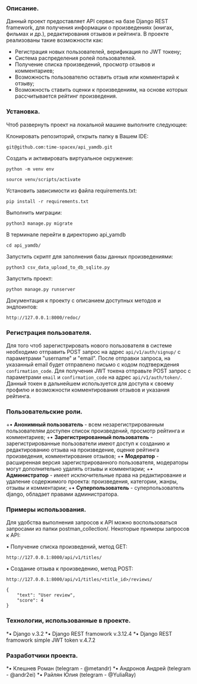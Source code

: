 ### Описание.

Данный проект предоставляет API сервис на базе Django REST framework, для получения информации о произведениях (книгах, фильмах и др.), редактирования отзывов и рейтинга.
В проекте реализованы такие возможности как:

+ Регистрация новых пользователей, верификация по JWT токену;
+ Система распределения ролей пользователей.
+ Получение списка произведений, просмотр отзывов и комментариев;
+ Возможность пользователю оставить отзыв или комментарий к отзыву;
+ Возможность ставить оценки к произведениям, на основе которых рассчитывается рейтинг произведения.

### Установка.

Чтоб развернуть проект на локальной машине выполните следующее:

Клонировать репозиторий, открыть папку в Вашем IDE:
```
git@github.com:time-spacex/api_yamdb.git
```
Cоздать и активировать виртуальное окружение:

```
python -m venv env
```
```
source venv/scripts/activate
```

Установить зависимости из файла requirements.txt:

```
pip install -r requirements.txt
```

Выполнить миграции:

```
python3 manage.py migrate
```

В терминале перейти в директорию api_yamdb

```
cd api_yamdb/
```

Запустить скрипт для заполнения базы данных произведениями:

```
python3 csv_data_upload_to_db_sqlite.py
```

Запустить проект:

```
python manage.py runserver
```

Документация к проекту с описанием доступных методов и эндпоинтов:
```
http://127.0.0.1:8000/redoc/
```

### Регистрация пользователя.

Для того чтоб зарегистрировать нового пользователя в системе необходимо отправить POST запрос на адрес `api/v1/auth/signup/` с параметрами "username" и "email".
После отправки запроса, на указанный email будет отправлено письмо с кодом подтверждения `confirmation_code`. Для получения JWT токена отправьте POST запрос с параметрами `email` и `confirmation_code` на адрес `api/v1/auth/token/`. Данный токен в дальнейшем используется для доступа к своему профилю и возможности комментирования отзывов и указания рейтинга.

### Пользовательские роли.

+• **Анонимный пользователь** - всем незарегистрированным пользователям доступен список произведений, просмотр рейтинга и комментариев;
+• **Зарегистрированный пользователь** - зарегистрированные пользователи имеют доступ к созданию и редактированию отзыва на произведение, оценке рейтинга произведения, комментирование отзывов;
+• **Модератор** - расширенная версия зарегистрированного пользователя, модераторы могут дополнительно удалять отзывы и комментарии;
+• **Администратор** - имеет исключительные права на редактирование и удаление содержимого проекта: произведения, категории, жанры, отзывы и комментарии;
+• **Суперпользователь** - суперпользователь django, обладает правами администратора.

### Примеры использования.

Для удобства выполнения запросов к API можно воспользоваться запросами из папки postman_collection/. Некоторые примеры запросов к API:

• Получение списка произведений, метод GET:
```
http://127.0.0.1:8000/api/v1/titles/
```

• Создание отзыва к произведению, метод POST:
```
http://127.0.0.1:8000/api/v1/titles/<title_id>/reviews/

{
    "text": "User review",
    "score": 4
}
```

### Технологии, использованные в проекте.

*• Django v.3.2
*• Django REST framowork v.3.12.4
*• Django REST framowork simple JWT token v.4.7.2

### Разработчики проекта.

*• Клешнев Роман (telegram - @metandr)
*• Андронов Андрей (telegram - @andr2ei)
*• Райлян Юлия (telegram - @YuliaRay)
